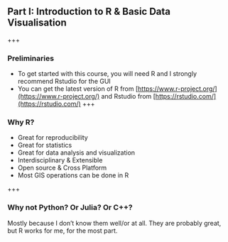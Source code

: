 ## Part I: Introduction to R & Basic Data Visualisation

+++
### Preliminaries
- To get started with this course, you will need R and I strongly recommend Rstudio for the GUI
- You can get the latest version of R from [https://www.r-project.org/](https://www.r-project.org/) and Rstudio from [https://rstudio.com/](https://rstudio.com/)
+++
### Why R?
- Great for reproducibility
- Great for statistics
- Great for data analysis and visualization
- Interdisciplinary & Extensible
- Open source & Cross Platform
- Most GIS operations can be done in R

+++
### Why not Python? Or Julia? Or C++?
Mostly because I don’t know them well/or at all. They are probably great, but R works for me, for the most part.

